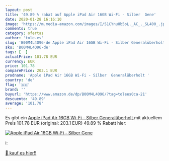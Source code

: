 ```yaml
---
layout: post
title: '49.89 % rabat auf Apple iPad Air 16GB Wi-Fi - Silber  Gene'
date: 2020-01-28 16:16:10
image: 'https://m.media-amazon.com/images/I/51CYnuHb5oL._AC_._SL400_.jpg'
comments: true
category: ofertas
author: 'tole.es'
slug: 'B00M4L4O96-de Apple iPad Air 16GB Wi-Fi - Silber Generalüberholt'
sku: 'B00M4L4O96-de'
tags: [  ]
actualPrice: 101.78 EUR
currency: EUR
price: 101.78
comparePrice: 203.1 EUR
prodname: 'Apple iPad Air 16GB Wi-Fi - Silber  Generalüberholt '
country: 'de'
flag: '🇩🇪'
brand: ''
buyurl: 'https://www.amazon.de/dp/B00M4L4O96/?tag=tolees0ca-21'
descuento: '49.89'
average: '101.78'
---
```


Es gibt ein [Apple iPad Air 16GB Wi-Fi - Silber  Generalüberholt ](https://www.amazon.de/dp/B00M4L4O96/?tag=tolees0ca-21) mit aktuellem Preis 101.78 EUR (original: 203.1 EUR) 49.89 % Rabatt hier:

[![Apple iPad Air 16GB Wi-Fi - Silber  Gene](https://m.media-amazon.com/images/I/51CYnuHb5oL._AC_._SL400_.jpg)](https://www.amazon.de/dp/B00M4L4O96/?tag=tolees0ca-21)

ℹ️:


[🛒 kauf es hier!!](https://www.amazon.de/dp/B00M4L4O96/?tag=tolees0ca-21)
